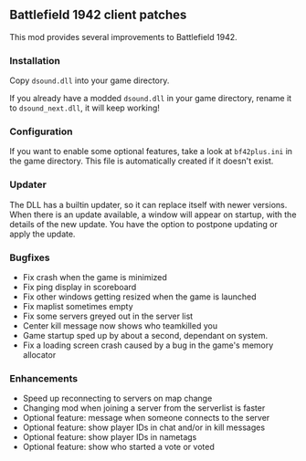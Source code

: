 ## Battlefield 1942 client patches
This mod provides several improvements to Battlefield 1942.

### Installation
Copy `dsound.dll` into your game directory.

If you already have a modded `dsound.dll` in your game directory, rename it to `dsound_next.dll`, it will keep working!

### Configuration
If you want to enable some optional features, take a look at `bf42plus.ini` in the game directory. This file is automatically created if it doesn't exist.

### Updater
The DLL has a builtin updater, so it can replace itself with newer versions. When there is an update available, a window will appear on startup, with the details of the new update. You have the option to postpone updating or apply the update.

### Bugfixes
- Fix crash when the game is minimized
- Fix ping display in scoreboard
- Fix other windows getting resized when the game is launched
- Fix maplist sometimes empty
- Fix some servers greyed out in the server list
- Center kill message now shows who teamkilled you
- Game startup sped up by about a second, dependant on system.
- Fix a loading screen crash caused by a bug in the game's memory allocator

### Enhancements
- Speed up reconnecting to servers on map change
- Changing mod when joining a server from the serverlist is faster
- Optional feature: message when someone connects to the server
- Optional feature: show player IDs in chat and/or in kill messages
- Optional feature: show player IDs in nametags
- Optional feature: show who started a vote or voted
